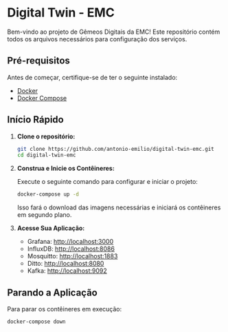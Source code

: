 # Digital Twin - EMC

Bem-vindo ao projeto de Gêmeos Digitais da EMC! Este repositório contém todos os arquivos necessários para configuração dos serviços.

## Pré-requisitos

Antes de começar, certifique-se de ter o seguinte instalado:

- [Docker](https://docs.docker.com/get-docker/)
- [Docker Compose](https://docs.docker.com/compose/install/)

## Início Rápido

1. **Clone o repositório:**

    ```bash
    git clone https://github.com/antonio-emilio/digital-twin-emc.git
    cd digital-twin-emc
    ```

2. **Construa e Inicie os Contêineres:**

    Execute o seguinte comando para configurar e iniciar o projeto:

    ```bash
    docker-compose up -d
    ```

    Isso fará o download das imagens necessárias e iniciará os contêineres em segundo plano.

3. **Acesse Sua Aplicação:**

    - Grafana: [http://localhost:3000](http://localhost:3000)
    - InfluxDB: [http://localhost:8086](http://localhost:8086)
    - Mosquitto: [http://localhost:1883](http://localhost:1883)
    - Ditto: [http://localhost:8080](http://localhost:8080)
    - Kafka: [http://localhost:9092](http://localhost:9092)

## Parando a Aplicação

Para parar os contêineres em execução:

  ```bash
  docker-compose down
  ```